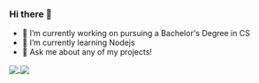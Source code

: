 ### Hi there 👋

- 🔭 I’m currently working on pursuing a Bachelor's Degree in CS
- 🌱 I’m currently learning Nodejs
- 💬 Ask me about any of my projects!

<a href="https://github.com/anuraghazra/github-readme-stats">
  <img align="center" src="https://github-readme-stats.vercel.app/api?username=shearertzach&show_icons=true&theme=dark" />
</a>
<a href="https://github.com/anuraghazra/convoychat">
  <img align="center" src="https://github-readme-stats.vercel.app/api/top-langs/?username=anuraghazra&layout=default&theme=dark&card_width=400&langs_count=3" />
</a>
